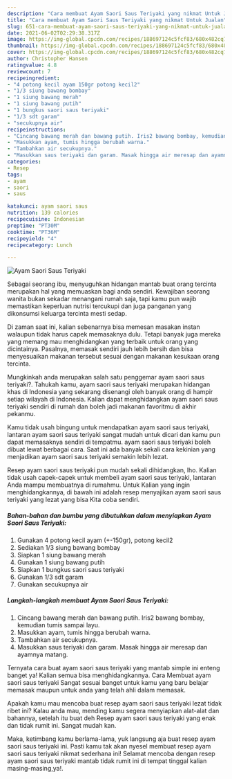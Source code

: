 ```yaml
---
description: "Cara membuat Ayam Saori Saus Teriyaki yang nikmat Untuk Jualan"
title: "Cara membuat Ayam Saori Saus Teriyaki yang nikmat Untuk Jualan"
slug: 651-cara-membuat-ayam-saori-saus-teriyaki-yang-nikmat-untuk-jualan
date: 2021-06-02T02:29:38.317Z
image: https://img-global.cpcdn.com/recipes/188697124c5fcf83/680x482cq70/ayam-saori-saus-teriyaki-foto-resep-utama.jpg
thumbnail: https://img-global.cpcdn.com/recipes/188697124c5fcf83/680x482cq70/ayam-saori-saus-teriyaki-foto-resep-utama.jpg
cover: https://img-global.cpcdn.com/recipes/188697124c5fcf83/680x482cq70/ayam-saori-saus-teriyaki-foto-resep-utama.jpg
author: Christopher Hansen
ratingvalue: 4.8
reviewcount: 7
recipeingredient:
- "4 potong kecil ayam 150gr potong kecil2"
- "1/3 siung bawang bombay"
- "1 siung bawang merah"
- "1 siung bawang putih"
- "1 bungkus saori saus teriyaki"
- "1/3 sdt garam"
- "secukupnya air"
recipeinstructions:
- "Cincang bawang merah dan bawang putih. Iris2 bawang bombay, kemudian tumis sampai layu."
- "Masukkan ayam, tumis hingga berubah warna."
- "Tambahkan air secukupnya."
- "Masukkan saus teriyaki dan garam. Masak hingga air meresap dan ayamnya matang."
categories:
- Resep
tags:
- ayam
- saori
- saus

katakunci: ayam saori saus 
nutrition: 139 calories
recipecuisine: Indonesian
preptime: "PT30M"
cooktime: "PT36M"
recipeyield: "4"
recipecategory: Lunch

---
```



![Ayam Saori Saus Teriyaki](https://img-global.cpcdn.com/recipes/188697124c5fcf83/680x482cq70/ayam-saori-saus-teriyaki-foto-resep-utama.jpg)

Sebagai seorang ibu, menyuguhkan hidangan mantab buat orang tercinta merupakan hal yang memuaskan bagi anda sendiri. Kewajiban seorang  wanita bukan sekadar menangani rumah saja, tapi kamu pun wajib memastikan keperluan nutrisi tercukupi dan juga panganan yang dikonsumsi keluarga tercinta mesti sedap.

Di zaman  saat ini, kalian sebenarnya bisa memesan masakan instan walaupun tidak harus capek memasaknya dulu. Tetapi banyak juga mereka yang memang mau menghidangkan yang terbaik untuk orang yang dicintainya. Pasalnya, memasak sendiri jauh lebih bersih dan bisa menyesuaikan makanan tersebut sesuai dengan makanan kesukaan orang tercinta. 



Mungkinkah anda merupakan salah satu penggemar ayam saori saus teriyaki?. Tahukah kamu, ayam saori saus teriyaki merupakan hidangan khas di Indonesia yang sekarang disenangi oleh banyak orang di hampir setiap wilayah di Indonesia. Kalian dapat menghidangkan ayam saori saus teriyaki sendiri di rumah dan boleh jadi makanan favoritmu di akhir pekanmu.

Kamu tidak usah bingung untuk mendapatkan ayam saori saus teriyaki, lantaran ayam saori saus teriyaki sangat mudah untuk dicari dan kamu pun dapat memasaknya sendiri di tempatmu. ayam saori saus teriyaki boleh dibuat lewat berbagai cara. Saat ini ada banyak sekali cara kekinian yang menjadikan ayam saori saus teriyaki semakin lebih lezat.

Resep ayam saori saus teriyaki pun mudah sekali dihidangkan, lho. Kalian tidak usah capek-capek untuk membeli ayam saori saus teriyaki, lantaran Anda mampu membuatnya di rumahmu. Untuk Kalian yang ingin menghidangkannya, di bawah ini adalah resep menyajikan ayam saori saus teriyaki yang lezat yang bisa Kita coba sendiri.

<!--inarticleads1-->

##### Bahan-bahan dan bumbu yang dibutuhkan dalam menyiapkan Ayam Saori Saus Teriyaki:

1. Gunakan 4 potong kecil ayam (+-150gr), potong kecil2
1. Sediakan 1/3 siung bawang bombay
1. Siapkan 1 siung bawang merah
1. Gunakan 1 siung bawang putih
1. Siapkan 1 bungkus saori saus teriyaki
1. Gunakan 1/3 sdt garam
1. Gunakan secukupnya air




<!--inarticleads2-->

##### Langkah-langkah membuat Ayam Saori Saus Teriyaki:

1. Cincang bawang merah dan bawang putih. Iris2 bawang bombay, kemudian tumis sampai layu.
1. Masukkan ayam, tumis hingga berubah warna.
1. Tambahkan air secukupnya.
1. Masukkan saus teriyaki dan garam. Masak hingga air meresap dan ayamnya matang.




Ternyata cara buat ayam saori saus teriyaki yang mantab simple ini enteng banget ya! Kalian semua bisa menghidangkannya. Cara Membuat ayam saori saus teriyaki Sangat sesuai banget untuk kamu yang baru belajar memasak maupun untuk anda yang telah ahli dalam memasak.

Apakah kamu mau mencoba buat resep ayam saori saus teriyaki lezat tidak ribet ini? Kalau anda mau, mending kamu segera menyiapkan alat-alat dan bahannya, setelah itu buat deh Resep ayam saori saus teriyaki yang enak dan tidak rumit ini. Sangat mudah kan. 

Maka, ketimbang kamu berlama-lama, yuk langsung aja buat resep ayam saori saus teriyaki ini. Pasti kamu tak akan nyesel membuat resep ayam saori saus teriyaki nikmat sederhana ini! Selamat mencoba dengan resep ayam saori saus teriyaki mantab tidak rumit ini di tempat tinggal kalian masing-masing,ya!.


